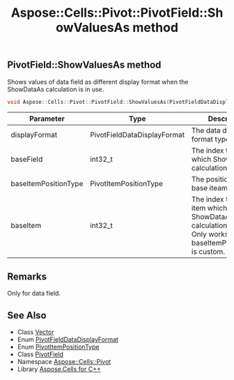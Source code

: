 ﻿---
title: Aspose::Cells::Pivot::PivotField::ShowValuesAs method
linktitle: ShowValuesAs
second_title: Aspose.Cells for C++ API Reference
description: 'Aspose::Cells::Pivot::PivotField::ShowValuesAs method. Shows values of data field as different display format when the ShowDataAs calculation is in use in C++.'
type: docs
weight: 6400
url: /cpp/aspose.cells.pivot/pivotfield/showvaluesas/
---
## PivotField::ShowValuesAs method


Shows values of data field as different display format when the ShowDataAs calculation is in use.

```cpp
void Aspose::Cells::Pivot::PivotField::ShowValuesAs(PivotFieldDataDisplayFormat displayFormat, int32_t baseField, PivotItemPositionType baseItemPositionType, int32_t baseItem)
```


| Parameter | Type | Description |
| --- | --- | --- |
| displayFormat | PivotFieldDataDisplayFormat | The data display format type. |
| baseField | int32_t | The index to the field which ShowDataAs calculation bases on. |
| baseItemPositionType | PivotItemPositionType | The position type of base iteam. |
| baseItem | int32_t | The index to the base item which ShowDataAs calculation bases on. Only works when baseItemPositionType is custom. |
## Remarks



Only for data field. 
## See Also

* Class [Vector](../../../aspose.cells/vector/)
* Enum [PivotFieldDataDisplayFormat](../../pivotfielddatadisplayformat/)
* Enum [PivotItemPositionType](../../pivotitempositiontype/)
* Class [PivotField](../)
* Namespace [Aspose::Cells::Pivot](../../)
* Library [Aspose.Cells for C++](../../../)
